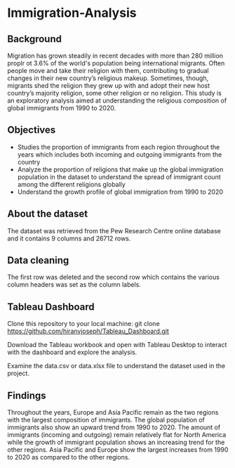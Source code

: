 # Immigration-Analysis


## Background

Migration has grown steadily in recent decades with more than 280 million proplr ot 3.6% of the world's population being international migrants. Often people move and take their religion with them, contributing to gradual changes in their new country’s religious makeup. Sometimes, though, migrants shed the religion they grew up with and adopt their new host country’s majority religion, some other religion or no religion. This study is an exploratory analysis aimed at understanding the religious composition of global immigrants from 1990 to 2020. 

 ## Objectives
- Studies the proportion of immigrants from each region throughout the years which includes both incoming and outgoing immigrants from the country
- Analyze the proportion of religions that make up the global immigration population in the dataset to understand the spread of immigrant count among the different religions globally
- Understand the growth profile of global immigration from 1990 to 2020


## About the dataset
The dataset was retrieved from the Pew Research Centre online database and it contains 9 columns and 26712 rows.


## Data cleaning 
The first row was deleted and the second row which contains the various column headers was set as the column labels. 

## Tableau Dashboard
[View the dashboard on Tableau Public]: https://public.tableau.com/views/Global_immigrants_analysis/Dashboard2?:language=en-GB&publish=yes&:sid=&:redirect=auth&:display_count=n&:origin=viz_share_link

Clone this repository to your local machine:
git clone https://github.com/hiranvjoseph/Tableau_Dashboard.git

Download the Tableau workbook and open with Tableau Desktop to interact with the dashboard and explore the analysis.

Examine the data.csv or data.xlsx file to understand the dataset used in the project.

## Findings
Throughout the years, Europe and Asia Pacific remain as the two regions with the largest composition of immigrants. The global population of immigrants also show an upward trend from 1990 to 2020. The amount of immigrants (incoming and outgoing) remain relatively flat for North America while the growth of immigrant population shows an increasing trend for the other regions. Asia Pacific and Europe show the largest increases from 1990 to 2020 as compared to the other regions. 
